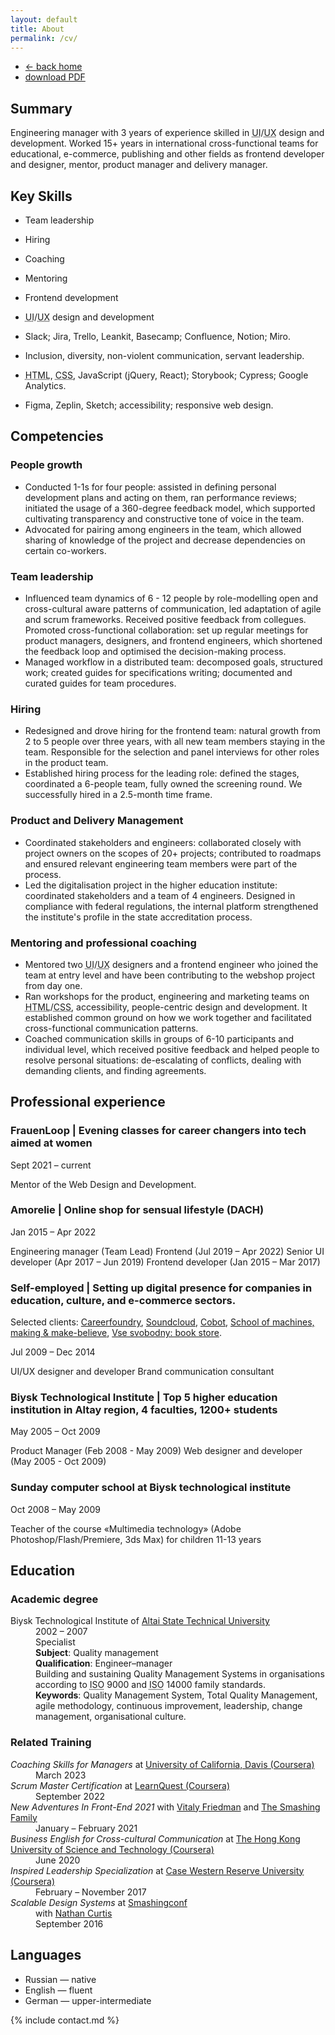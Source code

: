 ```yaml
---
layout: default
title: About
permalink: /cv/
---
```


<nav>
  <ul>
    <li class="nav__item {% if location == '/' or page.layout == 'default' %}active {% endif %}"><a href="/"><span class="icon">&larr; </span>back home</a></li>
    <li class="download"><a href="/tania-abanina-cv.pdf">download PDF</a></li>
  </ul>
</nav>

## Summary
Engineering manager with 3 years of experience skilled in <abbr title="User Interface">UI</abbr>/<abbr title="User Experience">UX</abbr> design and development. Worked 15+ years in international cross-functional teams for educational, e-commerce, publishing and other fields as frontend developer and designer, mentor, product manager and delivery manager. 


## Key Skills
- Team leadership
- Hiring
- Coaching
- Mentoring
- Frontend development
- <abbr title="User Interface">UI</abbr>/<abbr title="User Experience">UX</abbr> design and development


- Slack; Jira, Trello, Leankit, Basecamp; Confluence, Notion; Miro.
- Inclusion, diversity, non-violent communication, servant leadership.
- <abbr title="HyperText Markup Language">HTML</abbr>, <abbr title="Cascading Style Sheets">CSS</abbr>, JavaScript (jQuery, React); Storybook; Cypress; Google Analytics.
- Figma, Zeplin, Sketch; accessibility; responsive web design.


## Competencies
### People growth
- Conducted 1-1s for four people: assisted in defining personal development plans and acting on them, ran performance reviews; initiated the usage of a 360-degree feedback model, which supported cultivating transparency and constructive tone of voice in the team.
- Advocated for pairing among engineers in the team, which allowed sharing of knowledge of the project and decrease dependencies on certain co-workers.


### Team leadership
- Influenced team dynamics of 6 - 12 people by role-modelling open and cross-cultural aware patterns of communication, led adaptation of agile and scrum frameworks. Received positive feedback from collegues. 
Promoted cross-functional collaboration: set up regular meetings for product managers, designers, and frontend engineers, which shortened the feedback loop and optimised the decision-making process.
- Managed workflow in a distributed team: decomposed goals, structured work; created guides for specifications writing; documented and curated guides for team procedures.


### Hiring 
- Redesigned and drove hiring for the frontend team: natural growth from 2 to 5 people over three years, with all new team members staying in the team. Responsible for the selection and panel interviews for other roles in the product team. 
- Established hiring process for the leading role: defined the stages, coordinated a 6-people team, fully owned the screening round. We successfully hired in a 2.5-month time frame.


### Product and Delivery Management
- Coordinated stakeholders and engineers: collaborated closely with project owners on the scopes of 20+ projects; contributed to roadmaps and ensured relevant engineering team members were part of the process.
- Led the digitalisation project in the higher education institute: coordinated stakeholders and a team of 4 engineers. Designed in compliance with federal regulations, the internal platform strengthened the institute's profile in the state accreditation process.


### Mentoring and professional coaching
- Mentored two <abbr title="User Interface">UI</abbr>/<abbr title="User Experience">UX</abbr> designers and a frontend engineer who joined the team at entry level and have been contributing to the webshop project from day one.
- Ran workshops for the product, engineering and marketing teams on <abbr title="HyperText Markup Language">HTML</abbr>/<abbr title="Cascading Style Sheets">CSS</abbr>, accessibility, people-centric design and development. It established common ground on how we work together and facilitated cross-functional communication patterns.
- Coached communication skills in groups of 6-10 participants and individual level, which received positive feedback and helped people to resolve personal situations: de-escalating of conflicts, dealing with demanding clients, and finding agreements.


## Professional experience

### FrauenLoop | Evening classes for career changers into tech aimed at women
<p class="mute">Sept 2021 &ndash; current</p>
Mentor of the Web Design and Development.


### Amorelie | Online shop for sensual lifestyle (DACH)
<p class="mute">Jan 2015 &ndash; Apr 2022</p>
Engineering manager (Team Lead) Frontend (Jul 2019 &ndash; Apr 2022) 
Senior UI developer (Apr 2017 &ndash; Jun 2019) 
Frontend developer (Jan 2015 &ndash; Mar 2017)


### Self-employed | Setting up digital presence for companies in education, culture, and e-commerce sectors. 
Selected clients: [Careerfoundry](https://careerfoundry.com/), [Soundcloud](https://soundcloud.com/), [Cobot](https://www.cobot.me/), [School of machines, making &amp; make-believe](http://schoolofma.org/), [Vse svobodny: book store](http://vse-svobodny.com/).
<p class="mute">Jul 2009 &ndash; Dec 2014</p>

UI/UX designer and developer
Brand communication consultant


### Biysk Technological Institute | Top 5 higher education institution in Altay region, 4 faculties, 1200+ students
<p class="mute">May 2005 &ndash; Oct 2009</p>

Product Manager (Feb 2008 - May 2009)
Web designer and developer (May 2005 - Oct 2009)


### Sunday computer school at&nbsp;Biysk technological institute
<p class="mute">Oct 2008 &ndash; May 2009</p>
Teacher of&nbsp;the&nbsp;course «Multimedia technology» (Adobe Photoshop/Flash/Premiere, 3ds Max) for children 11-13&nbsp;years


## Education

### Academic degree
<dl>
	<dt>Biysk Technological Institute of <a href="http://www.en.altstu.ru/">Altai State Technical University</a></dt>
	<dd class="mute">2002 &ndash; 2007</dd>
	<dd>Specialist</dd>
	<dd><strong>Subject</strong>: Quality management</dd>
	<dd><strong>Qualification</strong>: Engineer&ndash;manager</dd>
	<dd>Building and sustaining Quality Management Systems in organisations according to <abbr title="International Organization for Standardization">ISO</abbr>&nbsp;9000 and  <abbr title="International Organization for Standardization">ISO</abbr>&nbsp;14000 family standards.</dd>
	<dd><strong>Keywords</strong>: Quality Management System, Total Quality Management, agile methodology, continuous improvement, leadership, change management, organisational culture.</dd>
</dl>


### Related Training
<dl>
 	<dt><em>Coaching Skills for Managers</em> at <a href="https://coursera.org/specializations/coaching-skills-manager">University of California, Davis (Coursera)</a></em></dt>
	<dd>March 2023</dd>
	<dt><em>Scrum Master Certification</em> at <a href="https://coursera.org/specializations/learnquest-certified-scrum-master">LearnQuest (Coursera)</a></dt>
	<dd>September 2022</dd>
	<dt><em>New Adventures In Front-End 2021</em> with <a href="https://www.smashingmagazine.com/author/vitaly-friedman/">Vitaly Friedman</a> and <a href="https://smashingconf.com/online-workshops">The Smashing Family</a></dt>
	<dd>January &ndash; February 2021</dd>
  	<dt><em>Business English for Cross-cultural Communication</em> at <a href="https://www.coursera.org/learn/cross-cultural-communication-business">The Hong Kong University of Science and Technology (Coursera)</a></dt>
	<dd>June 2020</dd>
	<dt><em>Inspired Leadership Specialization</em> at <a href="https://www.coursera.org/specializations/inspired-leadership">Case Western Reserve University (Coursera)</a></dt>
	<dd>February &ndash; November 2017</dd>
	<dt><em>Scalable Design Systems</em> at <a href="https://smashingconf.com/">Smashingconf</a></dt>
	<dd>with <a href="https://medium.com/@nathanacurtis">Nathan Curtis</a></dd>
	<dd>September 2016</dd>
</dl>


## Languages
- Russian &mdash; native
- English &mdash; fluent
- German &mdash; upper-intermediate


{% include contact.md %}
